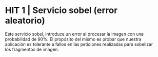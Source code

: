# HIT 1 | Servicio sobel (error aleatorio)

Este servicio sobel, introduce un error al procesar la imagen con una probabilidad de 90%. El propósito del mismo es probar que nuestra aplicación es tolerante a fallos en las peticiones realizadas para sobelizar los fragmentos de imagen.
